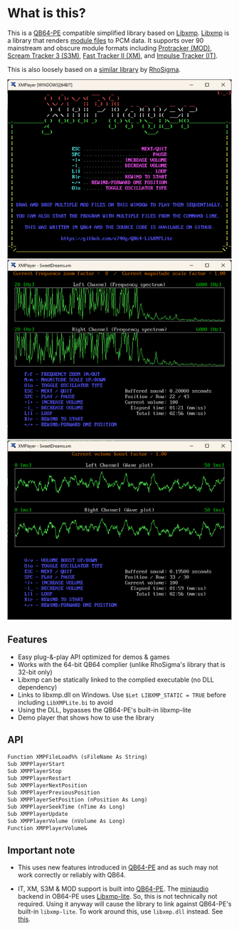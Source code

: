 # What is this?

This is a [QB64-PE](https://github.com/QB64-Phoenix-Edition/QB64pe) compatible simplified library based on [Libxmp](https://github.com/libxmp/libxmp). [Libxmp](https://github.com/libxmp/libxmp) is a library that renders [module files](https://en.wikipedia.org/wiki/Module_file) to PCM data. It supports over 90 mainstream and obscure module formats including [Protracker (MOD)](https://en.wikipedia.org/wiki/MOD_(file_format)), [Scream Tracker 3 (S3M)](https://en.wikipedia.org/wiki/S3M_(file_format)), [Fast Tracker II (XM)](https://en.wikipedia.org/wiki/XM_(file_format)), and [Impulse Tracker (IT)](https://en.wikipedia.org/wiki/Impulse_Tracker#IT_file_format).

This is also loosely based on a [similar library](https://qb64phoenix.com/forum/showthread.php?tid=29) by [RhoSigma](https://github.com/RhoSigma-QB64).

![Screenshot](screenshots/screenshot1.png)
![Screenshot](screenshots/screenshot2.png)
![Screenshot](screenshots/screenshot3.png)

## Features

- Easy plug-&-play API optimized for demos & games
- Works with the 64-bit QB64 complier (unlike RhoSigma's library that is 32-bit only)
- Libxmp can be statically linked to the complied executable (no DLL dependency)
- Links to libxmp.dll on Windows. Use `$Let LIBXMP_STATIC = TRUE` before including `LibXMPLite.bi` to avoid
- Using the DLL, bypasses the QB64-PE's built-in libxmp-lite
- Demo player that shows how to use the library

## API

```VB
Function XMPFileLoad%% (sFileName As String)
Sub XMPPlayerStart
Sub XMPPlayerStop
Sub XMPPlayerRestart
Sub XMPPlayerNextPosition
Sub XMPPlayerPreviousPosition
Sub XMPPlayerSetPosition (nPosition As Long)
Sub XMPPlayerSeekTime (nTime As Long)
Sub XMPPlayerUpdate
Sub XMPPlayerVolume (nVolume As Long)
Function XMPPlayerVolume&
```

## Important note

- This uses new features introduced in [QB64-PE](https://github.com/QB64-Phoenix-Edition/QB64pe/releases) and as such may not work correctly or reliably with QB64.

- IT, XM, S3M & MOD support is built into [QB64-PE](https://github.com/QB64-Phoenix-Edition/QB64pe/releases/). The [miniaudio](https://miniaud.io/) backend in OB64-PE uses [Libxmp-lite](https://github.com/libxmp/libxmp/tree/master/lite). So, this is not technically not required. Using it anyway will cause the library to link against QB64-PE's built-in `libxmp-lite`. To work around this, use `libxmp.dll` instead. See [this](https://github.com/a740g/QB64-LibXMPLite/blob/main/XMPlayer.bas#L9).
